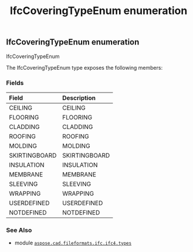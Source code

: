 ﻿---
title: IfcCoveringTypeEnum enumeration
second_title: Aspose.CAD for Python via .NET API References
description: 
type: docs
weight: 2380
url: /aspose.cad.fileformats.ifc.ifc4.types/ifccoveringtypeenum/
is_root: false
---

## IfcCoveringTypeEnum enumeration

IfcCoveringTypeEnum



The IfcCoveringTypeEnum type exposes the following members:

### Fields
| Field | Description |
| :- | :- |
| CEILING | CEILING |
| FLOORING | FLOORING |
| CLADDING | CLADDING |
| ROOFING | ROOFING |
| MOLDING | MOLDING |
| SKIRTINGBOARD | SKIRTINGBOARD |
| INSULATION | INSULATION |
| MEMBRANE | MEMBRANE |
| SLEEVING | SLEEVING |
| WRAPPING | WRAPPING |
| USERDEFINED | USERDEFINED |
| NOTDEFINED | NOTDEFINED |



### See Also
* module [`aspose.cad.fileformats.ifc.ifc4.types`](..)

